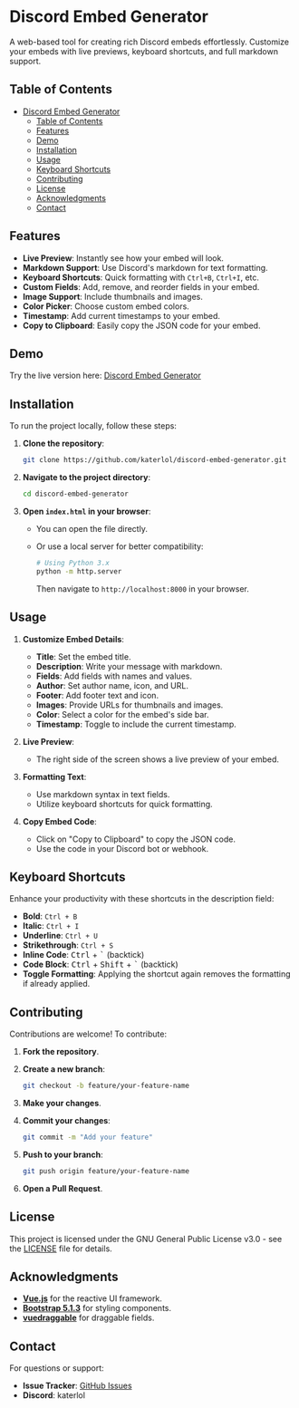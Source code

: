 # Discord Embed Generator

A web-based tool for creating rich Discord embeds effortlessly. Customize your embeds with live previews, keyboard shortcuts, and full markdown support.

## Table of Contents

- [Discord Embed Generator](#discord-embed-generator)
  - [Table of Contents](#table-of-contents)
  - [Features](#features)
  - [Demo](#demo)
  - [Installation](#installation)
  - [Usage](#usage)
  - [Keyboard Shortcuts](#keyboard-shortcuts)
  - [Contributing](#contributing)
  - [License](#license)
  - [Acknowledgments](#acknowledgments)
  - [Contact](#contact)

## Features

- **Live Preview**: Instantly see how your embed will look.
- **Markdown Support**: Use Discord's markdown for text formatting.
- **Keyboard Shortcuts**: Quick formatting with `Ctrl+B`, `Ctrl+I`, etc.
- **Custom Fields**: Add, remove, and reorder fields in your embed.
- **Image Support**: Include thumbnails and images.
- **Color Picker**: Choose custom embed colors.
- **Timestamp**: Add current timestamps to your embed.
- **Copy to Clipboard**: Easily copy the JSON code for your embed.

## Demo

Try the live version here: [Discord Embed Generator](https://katerlol.github.io/discord-embed-generator/)

## Installation

To run the project locally, follow these steps:

1. **Clone the repository**:

   ```bash
   git clone https://github.com/katerlol/discord-embed-generator.git
   ```

2. **Navigate to the project directory**:

   ```bash
   cd discord-embed-generator
   ```

3. **Open `index.html` in your browser**:

   - You can open the file directly.
   - Or use a local server for better compatibility:

     ```bash
     # Using Python 3.x
     python -m http.server
     ```

     Then navigate to `http://localhost:8000` in your browser.

## Usage

1. **Customize Embed Details**:

   - **Title**: Set the embed title.
   - **Description**: Write your message with markdown.
   - **Fields**: Add fields with names and values.
   - **Author**: Set author name, icon, and URL.
   - **Footer**: Add footer text and icon.
   - **Images**: Provide URLs for thumbnails and images.
   - **Color**: Select a color for the embed's side bar.
   - **Timestamp**: Toggle to include the current timestamp.

2. **Live Preview**:

   - The right side of the screen shows a live preview of your embed.

3. **Formatting Text**:

   - Use markdown syntax in text fields.
   - Utilize keyboard shortcuts for quick formatting.

4. **Copy Embed Code**:

   - Click on "Copy to Clipboard" to copy the JSON code.
   - Use the code in your Discord bot or webhook.

## Keyboard Shortcuts

Enhance your productivity with these shortcuts in the description field:

- **Bold**: `Ctrl + B`
- **Italic**: `Ctrl + I`
- **Underline**: `Ctrl + U`
- **Strikethrough**: `Ctrl + S`
- **Inline Code**: <kbd>Ctrl</kbd> + <kbd>\`</kbd> (backtick)
- **Code Block**: <kbd>Ctrl</kbd> + <kbd>Shift</kbd> + <kbd>\`</kbd> (backtick)
- **Toggle Formatting**: Applying the shortcut again removes the formatting if already applied.

## Contributing

Contributions are welcome! To contribute:

1. **Fork the repository**.

2. **Create a new branch**:

   ```bash
   git checkout -b feature/your-feature-name
   ```

3. **Make your changes**.

4. **Commit your changes**:

   ```bash
   git commit -m "Add your feature"
   ```

5. **Push to your branch**:

   ```bash
   git push origin feature/your-feature-name
   ```

6. **Open a Pull Request**.

## License

This project is licensed under the GNU General Public License v3.0 - see the [LICENSE](license.txt) file for details.

## Acknowledgments

- **[Vue.js](https://vuejs.org/)** for the reactive UI framework.
- **[Bootstrap 5.1.3](https://getbootstrap.com/docs/5.1/getting-started/introduction/)** for styling components.
- **[vuedraggable](https://github.com/SortableJS/Vue.Draggable)** for draggable fields.

## Contact

For questions or support:

- **Issue Tracker**: [GitHub Issues](https://github.com/katerlol/discord-embed-generator/issues)
- **Discord**: katerlol
